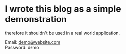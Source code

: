 # I wrote this blog as a simple demonstration 

therefore it shouldn't be used in a real world application. <br /> 

Email: demo@website.com <br /> 
Password: demo <br /> 
